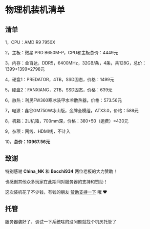 # 物理机装机清单

## 清单

1，CPU：AMD R9 7950X 

2，主板：微星 PRO B650M-P，CPU和主板总价：4449元 

3，内存：金百达，DDR5，6400MHz，32GB/条，4条，共128G，总价：1399+1399=2798元 

4，硬盘1：PREDATOR，4TB，SSD固态，价格：1499元 

5，硬盘2：FANXIANG，2TB，SSD固态，价格：639元 

6，散热：利民FW360寒冰装甲水冷散热器，价格：573.56元 

7，电源：鑫谷GM750W冰山版，金牌全模组，ATX3.0，价格：588元 

8，机箱：2U机箱，700mm深，价格：380+50（运费）=430元 

9，杂项：网线、HDMI线，不计入 

10，**总价：10967.56元**

## 致谢

特别感谢 **China_NK** 和 **Bocchi934** 两位老板的大力赞助！ 

也感谢其他众多玩家在此期间对服务器的支持和赞助！

这次装机花了不少钱，有钱的朋友 [赞助支持一下](/support-us/) 哦 ❤


## 托管
服务器装好了，调试一下系统啥的没问题就找个机房托管了